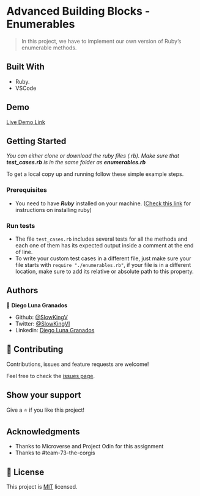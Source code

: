 # Advanced Building Blocks - Enumerables

> In this project, we have to implement our own version of Ruby’s enumerable methods.


## Built With

- Ruby.
- VSCode

## Demo

[Live Demo Link](https://livedemo.com)


## Getting Started

*You can either clone or download the ruby files (.rb). Make sure that ***test_cases.rb*** is in the same folder as ***enumerables.rb****


To get a local copy up and running follow these simple example steps.

### Prerequisites
- You need to have ***Ruby*** installed on your machine. ([Check this link](https://www.ruby-lang.org/en/documentation/installation/) for instructions on installing ruby)

### Run tests
- The file `test_cases.rb` includes several tests for all the methods and each one of them has its expected output inside a comment at the end of line.
- To write your custom test cases in a different file, just make sure your file starts with `require "./enumerables.rb"`, if your file is in a different location, make sure to add its relative or absolute path to this property.


## Authors

👤 **Diego Luna Granados**

- Github: [@SlowKingV](https://github.com/SlowKingV)
- Twitter: [@SlowKingVI](https://twitter.com/SlowKingVI)
- Linkedin: [Diego Luna Granados](https://www.linkedin.com/in/diego-luna-granados-64007b197/)

## 🤝 Contributing

Contributions, issues and feature requests are welcome!

Feel free to check the [issues page](https://github.com/SlowKingV/enumerables/issues).

## Show your support

Give a ⭐️ if you like this project!

## Acknowledgments

- Thanks to Microverse and Project Odin for this assignment
- Thanks to #team-73-the-corgis

## 📝 License

This project is [MIT](LICENSE) licensed.
